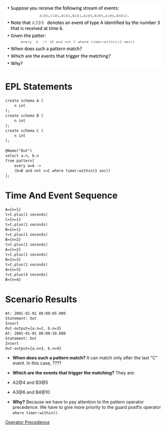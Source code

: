 ![ExerciseText_N1](ExerciseText_N1.png)
# EPL Statements

```
create schema A (
	n int
);
create schema B (
	n int
);
create schema C (
	n int
);

@Name("Out")
select a.n, b.n
from pattern[
	every a=A -> 
	(b=B and not c=C where timer:within(3 sec))
];
```

# Time And Event Sequence

```
A={n=1}
t=t.plus(1 seconds)
C={n=1}
t=t.plus(1 seconds)
B={n=1}
t=t.plus(1 seconds)
B={n=2}
t=t.plus(1 seconds)
A={n=2}
t=t.plus(1 seconds)
B={n=3}
t=t.plus(1 seconds)
A={n=3}
t=t.plus(4 seconds)
B={n=4}
```

# Scenario Results

```
At: 2001-01-01 08:00:05.000
Statement: Out
Insert
Out-output={a.n=2, b.n=3}
At: 2001-01-01 08:00:10.000
Statement: Out
Insert
Out-output={a.n=3, b.n=4}
```

- **When does such a pattern match?**
It can match only after the last "C" event.
In this case, ????

- **Which are the events that trigger the matching?**
They are: 
 - A2@4 and B3@5
 - A3@6 and B4@10

- **Why?**
Because we have to pay attention to the pattern operator precedence. 
We have to give more priority to the guard postfix operator `where timer:within()`.

[Operator Precedence](http://esper.espertech.com/release-5.4.0/esper-reference/html/event_patterns.html#pattern-op-precedence)
